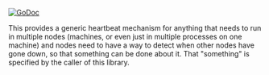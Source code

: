 
[![GoDoc](http://godoc.org/github.com/couchbase/cb-heartbeat?status.png)](http://godoc.org/github.com/couchbase/cb-heartbeat) 

This provides a generic heartbeat mechanism for anything that needs to run in
multiple nodes (machines, or even just in multiple processes on one machine) and
nodes need to have a way to detect when other nodes have gone down, so that something
can be done about it.  That "something" is specified by the caller of this library.
